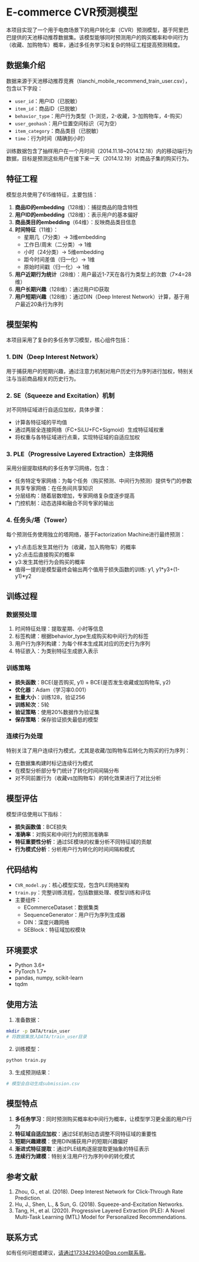 # E-commerce CVR预测模型

本项目实现了一个用于电商场景下的用户转化率（CVR）预测模型，基于阿里巴巴提供的天池移动推荐数据集。该模型能够同时预测用户的购买概率和中间行为（收藏、加购物车）概率，通过多任务学习和复杂的特征工程提高预测精度。

## 数据集介绍

数据来源于天池移动推荐竞赛（tianchi_mobile_recommend_train_user.csv），包含以下字段：

- `user_id`：用户ID（已脱敏）
- `item_id`：商品ID（已脱敏）
- `behavior_type`：用户行为类型（1-浏览，2-收藏，3-加购物车，4-购买）
- `user_geohash`：用户位置空间标识（可为空）
- `item_category`：商品类目（已脱敏）
- `time`：行为时间（精确到小时）

训练数据包含了抽样用户在一个月时间（2014.11.18~2014.12.18）内的移动端行为数据，目标是预测这些用户在接下来一天（2014.12.19）对商品子集的购买行为。

## 特征工程

模型总共使用了615维特征，主要包括：

1. **商品ID的embedding**（128维）：捕捉商品的隐含特性
2. **用户ID的embedding**（128维）：表示用户的基本偏好
3. **商品类目的embedding**（64维）：反映商品类目信息
4. **时间特征**（11维）：
   - 星期几（7分类）→ 3维embedding
   - 工作日/周末（二分类）→ 1维
   - 小时（24分类）→ 5维embedding
   - 距今时间差值（归一化）→ 1维
   - 原始时间戳（归一化）→ 1维
5. **用户近期行为统计**（28维）：用户最近1-7天在各行为类型上的次数（7×4=28维）
6. **用户长期兴趣**（128维）：通过用户ID获取
7. **用户短期兴趣**（128维）：通过DIN（Deep Interest Network）计算，基于用户最近20条行为序列

## 模型架构

本项目采用了复杂的多任务学习模型，核心组件包括：

### 1. DIN（Deep Interest Network）

用于捕获用户的短期兴趣，通过注意力机制对用户历史行为序列进行加权，特别关注与当前商品相关的历史行为。

### 2. SE（Squeeze and Excitation）机制

对不同特征域进行自适应加权，具体步骤：
- 计算各特征域的平均值
- 通过两层全连接网络（FC+SiLU+FC+Sigmoid）生成特征域权重
- 将权重与各特征域进行点乘，实现特征域的自适应加权

### 3. PLE（Progressive Layered Extraction）主体网络

采用分层提取结构的多任务学习网络，包含：
- 任务特定专家网络：为每个任务（购买预测、中间行为预测）提供专门的参数
- 共享专家网络：在任务间共享知识
- 分层结构：随着层数增加，专家网络复杂度逐步提高
- 门控机制：动态选择和融合不同专家的输出

### 4. 任务头/塔（Tower）

每个预测任务使用独立的塔网络，基于Factorization Machine进行最终预测：
- y1:点击后发生其他行为（收藏，加入购物车）的概率
- y2:点击后直接购买的概率
- y3:发生其他行为会购买的概率
- 值得一提的是模型最终会输出两个值用于损失函数的训练: y1, y1*y3+(1-y1)*y2

## 训练过程

### 数据预处理

1. 时间特征处理：提取星期、小时等信息
2. 标签构建：根据behavior_type生成购买和中间行为的标签
3. 用户行为序列构建：为每个样本生成其对应的历史行为序列
4. 特征嵌入：为类别特征生成嵌入表示

### 训练策略

- **损失函数**：BCE(是否购买, y1) + BCE(是否发生收藏或加购物车, y2)
- **优化器**：Adam（学习率0.001）
- **批量大小**：训练128，验证256
- **训练轮次**：5轮
- **验证策略**：使用20%数据作为验证集
- **保存策略**：保存验证损失最低的模型

### 连续行为处理

特别关注了用户连续行为模式，尤其是收藏/加购物车后转化为购买的行为序列：
- 在数据集构建时标记连续行为模式
- 在模型分析部分专门统计了转化时间间隔分布
- 对不同前置行为（收藏vs加购物车）的转化效果进行了对比分析

## 模型评估

模型评估使用以下指标：
- **损失函数值**：BCE损失
- **准确率**：对购买和中间行为的预测准确率
- **特征重要性分析**：通过SE模块的权重分析不同特征域的贡献
- **行为模式分析**：分析用户行为转化的时间间隔和模式

## 代码结构

- `CVR_model.py`：核心模型实现，包含PLE网络架构
- `train.py`：完整训练流程，包括数据处理、模型训练和评估
- 主要组件：
  - ECommerceDataset：数据集类
  - SequenceGenerator：用户行为序列生成器
  - DIN：深度兴趣网络
  - SEBlock：特征域加权模块

## 环境要求

- Python 3.6+
- PyTorch 1.7+
- pandas, numpy, scikit-learn
- tqdm

## 使用方法

1. 准备数据：
```bash
mkdir -p DATA/train_user
# 将数据集放入DATA/train_user目录
```

2. 训练模型：
```bash
python train.py
```

3. 生成预测结果：
```bash
# 模型会自动生成submission.csv
```

## 模型特点

1. **多任务学习**：同时预测购买概率和中间行为概率，让模型学习更全面的用户行为
2. **特征域自适应加权**：通过SE机制动态调整不同特征域的重要性
3. **短期兴趣建模**：使用DIN捕获用户的短期兴趣偏好
4. **渐进式特征提取**：通过PLE结构逐层提取更抽象的特征表示
5. **连续行为建模**：特别关注用户行为序列中的转化模式



## 参考文献

1. Zhou, G., et al. (2018). Deep Interest Network for Click-Through Rate Prediction.
2. Hu, J., Shen, L., & Sun, G. (2018). Squeeze-and-Excitation Networks.
3. Tang, H., et al. (2020). Progressive Layered Extraction (PLE): A Novel Multi-Task Learning (MTL) Model for Personalized Recommendations.

## 联系方式

如有任何问题或建议，请通过1733429340@qq.com联系我。

